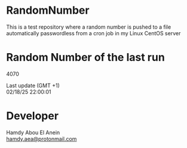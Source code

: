 # RandomNumber    
This is a test repository where a random number is pushed to a file automatically passwordless from a cron job in my Linux CentOS server    
# Random Number of the last run   
4070
      
Last update (GMT +1)    
02/18/25 22:00:01
# Developer    
Hamdy Abou El Anein   
hamdy.aea@protonmail.com
